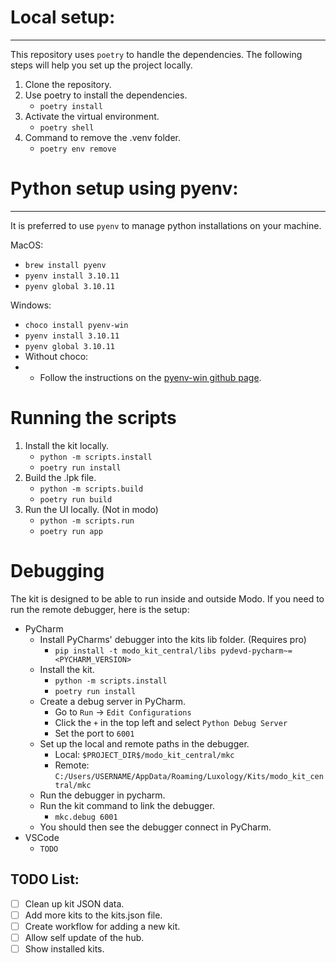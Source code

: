 # Local setup:
___
This repository uses `poetry` to handle the dependencies.
The following steps will help you set up the project locally.
1. Clone the repository.
2. Use poetry to install the dependencies.
   - `poetry install`
3. Activate the virtual environment.
   - `poetry shell`
4. Command to remove the .venv folder.
   - `poetry env remove`


# Python setup using pyenv:
___
It is preferred to use `pyenv` to manage python installations on your machine.

MacOS: 
- `brew install pyenv`
- `pyenv install 3.10.11`
- `pyenv global 3.10.11`

Windows:
- `choco install pyenv-win`
- `pyenv install 3.10.11`
- `pyenv global 3.10.11`
- Without choco:
- - Follow the instructions on the [pyenv-win github page](https://github.com/pyenv-win/pyenv-win/blob/master/docs/installation.md#powershell).

# Running the scripts
1. Install the kit locally.
   - `python -m scripts.install`
   - `poetry run install`
2. Build the .lpk file.
   - `python -m scripts.build`
   - `poetry run build`
3. Run the UI locally. (Not in modo)
   - `python -m scripts.run`
   - `poetry run app`


# Debugging
The kit is designed to be able to run inside and outside Modo. If you need to run the remote debugger, here is the setup:
- PyCharm
  - Install PyCharms' debugger into the kits lib folder. (Requires pro)
      - `pip install -t modo_kit_central/libs pydevd-pycharm~=<PYCHARM_VERSION>`
  - Install the kit.
    - `python -m scripts.install`
    - `poetry run install`
  - Create a debug server in PyCharm.
    - Go to `Run` -> `Edit Configurations`
    - Click the `+` in the top left and select `Python Debug Server`
    - Set the port to `6001`
  - Set up the local and remote paths in the debugger.
    - Local: `$PROJECT_DIR$/modo_kit_central/mkc`
    - Remote: `C:/Users/USERNAME/AppData/Roaming/Luxology/Kits/modo_kit_central/mkc`
  - Run the debugger in pycharm.
  - Run the kit command to link the debugger.
    - `mkc.debug 6001`
  - You should then see the debugger connect in PyCharm.
- VSCode
  - `TODO`

## TODO List:
- [ ] Clean up kit JSON data.
- [ ] Add more kits to the kits.json file.
- [ ] Create workflow for adding a new kit.
- [ ] Allow self update of the hub.
- [ ] Show installed kits.

